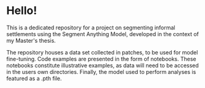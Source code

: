 # Hello!
This is a dedicated repository for a project on segmenting informal settlements using the Segment Anything Model, developed in the context of my Master's thesis.

The repository houses a data set collected in patches, to be used for model fine-tuning.
Code examples are presented in the form of notebooks. These notebooks constitute illustrative examples, as data will need to be accessed in the users own directories.
Finally, the model used to perform analyses is featured as a .pth file.
